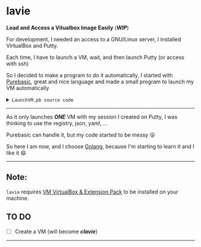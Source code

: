 # lavie

**Load and Access a Vitualbox Image Easily** (___WIP___)

For development, I needed an access to a GNU/Linux server, I installed VirtualBox and Putty.

Each time, I have to launch a VM, wait, and then launch Putty (or access with ssh)

So I decided to make a program to do it automatically, I started with [Purebasic](http://www.purebasic.com),
great and nice language and made a small program to launch my VM automatically

<details><summary markdown="span"><code>LaunchVM.pb source code</code></summary>

```BlitzBasic
DataSection
    Vbom_DS:
        Data.s "VBOX_INSTALL_PATH", "VBOX_MSI_INSTALL_PATH"
        Data.s "-1"
EndDataSection

Define VBoxManage_dir.s

Procedure.s GetVboxDir()
    Protected.i i
    Protected.s temp, vbom

    Restore Vbom_DS

    While temp <> "-1"
        Read.s temp.s
        vbom = GetEnvironmentVariable(temp)
        If vbom <> ""
            Break
        EndIf
    Wend

    ProcedureReturn vbom
EndProcedure

; For the directory get the env variable:
VBoxManage_dir.s = GetVboxDir()

VBoxManage_program.s = "VBoxManage.exe"

vm_name.s = Chr(34) + "Ubuntu 16.04.3 Server" + Chr(34)
vm_username.s = "your_username"
vm_password.s = "your_password"

; "c:\Program Files\Oracle\VirtualBox\VBoxManage.exe" startvm "Ubuntu 16.04.3 Server" --type headless
key_start.s = "startvm"
key_start_headless.s = "--type headless"

; "c:\Program Files\Oracle\VirtualBox\VBoxManage.exe" guestproperty get "Ubuntu 16.04.3 Server" /VirtualBox/GuestInfo/Net/0/V4/IP
key_search.s = "guestproperty get"
key_search_IP.s = "/VirtualBox/GuestInfo/Net/0/V4/IP"

; "c:\Program Files\Oracle\VirtualBox\VBoxManage.exe" controlvm "Ubuntu 16.04.3 Server" poweroff
key_stop.s = "controlvm"
key_stop_poweroff.s = "poweroff" ;"acpipowerbutton"

key_user.s = "--username " + vm_username + " --password " + vm_password

parameter_start.s = key_start + " " + vm_name + " " + key_start_headless
parameter_check.s = key_search + " " + vm_name + " " + key_search_IP
parameter_stop.s = key_stop + " " + vm_name + " " + key_stop_poweroff

; C:\app\putty\PUTTY.EXE -load "Ubuntu 16.04.3 LTS" -l <vm_username>
putty_program_dir.s = "C:\app\tools\putty\"
putty_program.s = "PUTTY.EXE"
putty_param.s = "-load"

putty_session.s = Chr(34) + "Ubuntu 16.04.3 LTS" + Chr(34)

putty_vm_user_login.s = "-l " + vm_username + " -pw " + vm_password

putty_parameter.s = putty_param + " " + putty_session + " " + putty_vm_user_login

get_value.i = #False
output.s = ""

Procedure.s _readProgramData(ProgramID.i)
    Protected result.s

    *buffer = AllocateMemory(250)
    ReadProgramData(ProgramID, *buffer, 250)
    result = PeekS(*buffer, -1, #PB_Ascii)
    FreeMemory(*buffer)

    ProcedureReturn result
EndProcedure

If OpenConsole("LaunchVM")
    PrintN("LaunchVM v0.16"):PrintN("")

    ; First run VM
    PrintN("Waiting for VM " + vm_name + " to power on...")
    VBoxManage_start.i = RunProgram(VBoxManage_dir + VBoxManage_program, parameter_start, "", #PB_Program_Hide | #PB_Program_Wait)

    If VBoxManage_start
        ; Checking
        Print("Waiting for the VM to be ready to connect")
        VBoxManage_check.i = RunProgram(VBoxManage_dir + VBoxManage_program, parameter_check, "", #PB_Program_Open | #PB_Program_Read | #PB_Program_Error)
        If VBoxManage_check
            If AvailableProgramOutput(VBoxManage_check)
                output = ReadProgramString(VBoxManage_check)
            Else
                output = _readProgramData(VBoxManage_check)
            EndIf
            output = ReplaceString(output, Chr(13)+Chr(10), "")
            CloseProgram(VBoxManage_check)

            While get_value = #False
                If output <> "No value set!"
                    get_value = #True
                Else
                    VBoxManage_check.i = RunProgram(VBoxManage_dir + VBoxManage_program, parameter_check, "", #PB_Program_Open | #PB_Program_Read | #PB_Program_Error)
                    If AvailableProgramOutput(VBoxManage_check)
                        output = ReadProgramString(VBoxManage_check)
                    Else
                        output = _readProgramData(VBoxManage_check)
                    EndIf
                    output = ReplaceString(output, Chr(13)+Chr(10), "")
                    CloseProgram(VBoxManage_check)

                    If Random(4) = 1 : Print(".") : EndIf
                    ; Just wait a little before checking again
                    Delay(250)
                EndIf
            Wend

            IP.s = Mid(output, 8)
            PrintN("")
            PrintN("IP " + IP + " is UP, ready to connect...")

            PrintN("Launching PUTTY with session " + putty_session)
            putty_prg = RunProgram(putty_program_dir + putty_program, putty_parameter, "", #PB_Program_Wait)
            If putty_prg = 0
                PrintN("ERROR: Cannot launch " + Chr(34) + putty_program_dir + putty_program + Chr(34))
            EndIf

            ; Because we're using #PB_Program_Wait for putty, in the console it's waiting
            ; We quitted PUTTY, we can stop the vm
            PrintN("Waiting for VM " + vm_name + " to power off...")
            RunProgram(VBoxManage_dir + VBoxManage_program, parameter_stop, "", #PB_Program_Hide | #PB_Program_Wait)
            PrintN("...Done")
        EndIf
    EndIf
    CloseConsole()
EndIf
```

</details>

- - - -

As it only launches ___ONE___ VM with my session I created on Putty, I was thinking to use the registry, json, yaml, ...

Purebasic can handle it, but my code started to be messy :stuck_out_tongue_winking_eye:

So here I am now, and I choose [Golang](https://golang.org/), because I'm starting to learn it and I like it :smile:

- - - -

## __Note:__

`lavie` requires [VM VirtualBox & Extension Pack](https://www.virtualbox.org/wiki/Downloads) to be installed on your machine.

## __TO DO__

- [ ] Create a VM (will become ___clavie___)
- - - -
